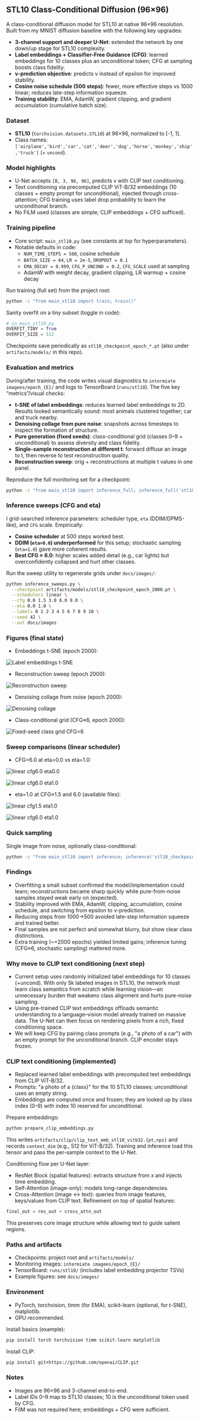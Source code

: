 ## STL10 Class-Conditional Diffusion (96×96)

A class-conditional diffusion model for STL10 at native 96×96 resolution. Built from my MNIST diffusion baseline with the following key upgrades:

- **3-channel support and deeper U-Net**: extended the network by one down/up stage for STL10 complexity.
- **Label embeddings + Classifier-Free Guidance (CFG)**: learned embeddings for 10 classes plus an unconditional token; CFG at sampling boosts class fidelity.
- **v-prediction objective**: predicts v instead of epsilon for improved stability.
- **Cosine noise schedule (500 steps)**: fewer, more effective steps vs 1000 linear; reduces late-step information squeeze.
- **Training stability**: EMA, AdamW, gradient clipping, and gradient accumulation (cumulative batch size).


### Dataset
- **STL10** (`torchvision.datasets.STL10`) at 96×96, normalized to [-1, 1].
- Class names: `['airplane','bird','car','cat','deer','dog','horse','monkey','ship','truck']` (+ `uncond`).


### Model highlights
- U-Net accepts `[B, 3, 96, 96]`, predicts v with CLIP text conditioning.
- Text conditioning via precomputed CLIP ViT-B/32 embeddings (10 classes + empty prompt for unconditional), injected through cross-attention; CFG training uses label drop probability to learn the unconditional branch.
- No FiLM used (classes are simple; CLIP embeddings + CFG sufficed).


### Training pipeline
- Core script: `main_stl10.py` (see constants at top for hyperparameters).
- Notable defaults in code:
  - `NUM_TIME_STEPS = 500`, cosine schedule
  - `BATCH_SIZE = 64`, `LR = 2e-5`, `DROPOUT = 0.1`
  - `EMA_DECAY = 0.999`, `CFG_P_UNCOND = 0.2`, `CFG_SCALE` used at sampling
  - AdamW with weight decay, gradient clipping, LR warmup + cosine decay

Run training (full set) from the project root:

```bash
python -c "from main_stl10 import train; train()"
```

Sanity overfit on a tiny subset (toggle in code):

```python
# in main_stl10.py
OVERFIT_TINY = True
OVERFIT_SIZE = 512
```

Checkpoints save periodically as `stl10_checkpoint_epoch_*.pt` (also under `artifacts/models/` in this repo).


### Evaluation and metrics
During/after training, the code writes visual diagnostics to `intermiate imagees/epoch_{E}/` and logs to TensorBoard (`runs/stl10`). The five key “metrics”/visual checks:

- **t-SNE of label embeddings**: reduces learned label embeddings to 2D. Results looked semantically sound: most animals clustered together; car and truck nearby.
- **Denoising collage from pure noise**: snapshots across timesteps to inspect the formation of structure.
- **Pure generation (fixed seeds)**: class-conditional grid (classes 0–9 + unconditional) to assess diversity and class fidelity.
- **Single-sample reconstruction at different t**: forward diffuse an image to t, then reverse to test reconstruction quality.
- **Reconstruction sweep**: orig + reconstructions at multiple t values in one panel.

Reproduce the full monitoring set for a checkpoint:

```bash
python -c "from main_stl10 import inference_full; inference_full('stl10_checkpoint_epoch_800.pt')"
```


### Inference sweeps (CFG and eta)
I grid-searched inference parameters: scheduler type, `eta` (DDIM/DPMS-like), and `CFG` scale. Empirically:

- **Cosine scheduler** at 500 steps worked best.
- **DDIM (`eta=0.0`) underperformed** for this setup; stochastic sampling (`eta=1.0`) gave more coherent results.
- **Best CFG ≈ 6.0**: higher scales added detail (e.g., car lights) but overconfidently collapsed and hurt other classes.

Run the sweep utility to regenerate grids under `docs/images/`:

```bash
python inference_sweeps.py \
  --checkpoint artifacts/models/stl10_checkpoint_epoch_2000.pt \
  --schedulers linear \
  --cfg 0.0 1.5 3.0 6.0 9.0 \
  --eta 0.0 1.0 \
  --labels 0 1 2 3 4 5 6 7 8 9 10 \
  --seed 42 \
  --out docs/images
```

### Figures (final state)
- Embeddings t-SNE (epoch 2000):

![Label embeddings t-SNE](docs/images/epoch_2000_embeddings_tsne.png)

- Reconstruction sweep (epoch 2000):

![Reconstruction sweep](docs/images/epoch_2000_reconstruction_sweep.png)

- Denoising collage from noise (epoch 2000):

![Denoising collage](docs/images/epoch_2000_step_1_stl10_collage.png)

- Class-conditional grid (CFG≈6, epoch 2000):

![Fixed-seed class grid CFG=6](docs/images/epoch_2000_step_80000_fixed_seed_grid_cfg6.0.png)


### Sweep comparisons (linear scheduler)
- CFG=6.0 at eta=0.0 vs eta=1.0:

![linear cfg6.0 eta0.0](docs/images/grid_linear_cfg6.0_eta0.0.png)

![linear cfg6.0 eta1.0](docs/images/grid_linear_cfg6.0_eta1.0.png)

- eta=1.0 at CFG≈1.5 and 6.0 (available files):

![linear cfg1.5 eta1.0](docs/images/grid_linear_cfg1.5_eta1.0.png)

![linear cfg6.0 eta1.0](docs/images/grid_linear_cfg6.0_eta1.0.png)


### Quick sampling
Single image from noise, optionally class-conditional:

```bash
python -c "from main_stl10 import inference; inference('stl10_checkpoint_epoch_800.pt', label=3, guidance_scale=6.0)"
```


### Findings
- Overfitting a small subset confirmed the model/implementation could learn; reconstructions became sharp quickly while pure-from-noise samples stayed weak early on (expected).
- Stability improved with EMA, AdamW, clipping, accumulation, cosine schedule, and switching from epsilon to v-prediction.
- Reducing steps from 1000→500 avoided late-step information squeeze and trained better.
- Final samples are not perfect and somewhat blurry, but show clear class distinctions.
- Extra training (~+2000 epochs) yielded limited gains; inference tuning (CFG≈6, stochastic sampling) mattered more.

### Why move to CLIP text conditioning (next step)
- Current setup uses randomly initialized label embeddings for 10 classes (+uncond). With only 5k labeled images in STL10, the network must learn class semantics from scratch while learning vision—an unnecessary burden that weakens class alignment and hurts pure-noise sampling.
- Using pre-trained CLIP text embeddings offloads semantic understanding to a language–vision model already trained on massive data. The U-Net can then focus on rendering pixels from a rich, fixed conditioning space.
- We will keep CFG by pairing class prompts (e.g., "a photo of a car") with an empty prompt for the unconditional branch. CLIP encoder stays frozen.


### CLIP text conditioning (implemented)
- Replaced learned label embeddings with precomputed text embeddings from CLIP ViT-B/32.
- Prompts: "a photo of a {class}" for the 10 STL10 classes; unconditional uses an empty string.
- Embeddings are computed once and frozen; they are looked up by class index (0–9) with index 10 reserved for unconditional.

Prepare embeddings:

```bash
python prepare_clip_embeddings.py
```

This writes `artifacts/clip/clip_text_emb_stl10_vitb32.{pt,npz}` and records `context_dim` (e.g., 512 for ViT-B/32). Training and inference load this tensor and pass the per-sample context to the U-Net.

Conditioning flow per U-Net layer:
- ResNet Block (spatial features): extracts structure from x and injects time embedding.
- Self-Attention (image-only): models long-range dependencies.
- Cross-Attention (image ↔ text): queries from image features, keys/values from CLIP text. Refinement on top of spatial features:

```python
final_out = res_out + cross_attn_out
```

This preserves core image structure while allowing text to guide salient regions.

### Paths and artifacts
- Checkpoints: project root and `artifacts/models/`
- Monitoring images: `intermiate imagees/epoch_{E}/`
- TensorBoard: `runs/stl10/` (includes label embedding projector TSVs)
- Example figures: see `docs/images/`


### Environment
- PyTorch, torchvision, timm (for EMA), scikit-learn (optional, for t-SNE), matplotlib.
- GPU recommended.

Install basics (example):

```bash
pip install torch torchvision timm scikit-learn matplotlib
```

Install CLIP:

```bash
pip install git+https://github.com/openai/CLIP.git
```


### Notes
- Images are 96×96 and 3-channel end-to-end.
- Label IDs 0–9 map to STL10 classes; 10 is the unconditional token used by CFG.
- FilM was not required here; embeddings + CFG were sufficient.
